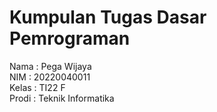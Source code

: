 # Kumpulan Tugas Dasar Pemrograman
Nama : Pega Wijaya <br/>
NIM : 20220040011 <br/>
Kelas : TI22 F <br/>
Prodi : Teknik Informatika <br/>
